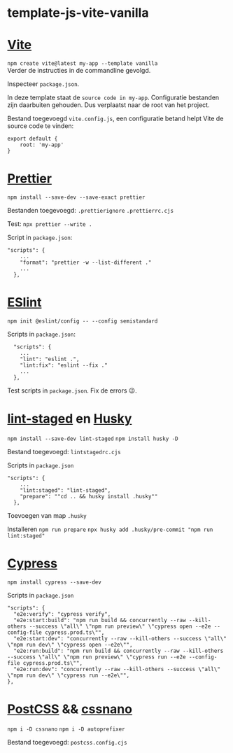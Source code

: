 # template-js-vite-vanilla

# [Vite](https://vitejs.dev/)

`npm create vite@latest my-app --template vanilla`  
Verder de instructies in de commandline gevolgd.

Inspecteer `package.json`.

In deze template staat de `source code in my-app`. Configuratie bestanden
zijn daarbuiten gehouden. Dus verplaatst naar de root van het project.

Bestand toegevoegd
`vite.config.js`, een configuratie betand helpt Vite de source code te vinden:

```
export default {
    root: 'my-app'
}
```

# [Prettier](https://prettier.io/)

`npm install --save-dev --save-exact prettier`

Bestanden toegevoegd:
`.prettierignore`
`.prettierrc.cjs`

Test:
`npx prettier --write .`

Script in `package.json`:

```
"scripts": {
    ...
    "format": "prettier -w --list-different ."
    ...
  },
```

# [ESlint](https://eslint.org/)

`npm init @eslint/config -- --config semistandard`

Scripts in `package.json`:

```
  "scripts": {
    ...
    "lint": "eslint .",
    "lint:fix": "eslint --fix ."
    ...
  },
```

Test scripts in `package.json`. Fix de errors 😉.

# [lint-staged](https://github.com/okonet/lint-staged) en [Husky](https://github.com/typicode/husky)

`npm install --save-dev lint-staged`
`npm install husky -D`

Bestand toegevoegd:
`lintstagedrc.cjs`

Scripts in `package.json`

```
"scripts": {
    ...
    "lint:staged": "lint-staged",
    "prepare": ""cd .. && husky install .husky""
  },
```

Toevoegen van map `.husky`

Installeren
`npm run prepare`
`npx husky add .husky/pre-commit "npm run lint:staged"`

# [Cypress](https://go.cypress.io/)

`npm install cypress --save-dev`

Scripts in `package.json`

```
"scripts": {
  "e2e:verify": "cypress verify",
  "e2e:start:build": "npm run build && concurrently --raw --kill-others --success \"all\" \"npm run preview\" \"cypress open --e2e --config-file cypress.prod.ts\"",
  "e2e:start:dev": "concurrently --raw --kill-others --success \"all\" \"npm run dev\" \"cypress open --e2e\"",
  "e2e:run:build": "npm run build && concurrently --raw --kill-others --success \"all\" \"npm run preview\" \"cypress run --e2e --config-file cypress.prod.ts\"",
  "e2e:run:dev": "concurrently --raw --kill-others --success \"all\" \"npm run dev\" \"cypress run --e2e\"",
},
```

# [PostCSS](https://github.com/postcss) && [cssnano](https://cssnano.co/)

`npm i -D cssnano`
`npm i -D autoprefixer`

Bestand toegevoegd:
`postcss.config.cjs`
